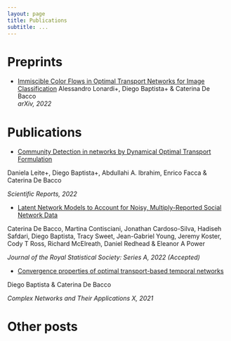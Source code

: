 ```yaml
---
layout: page
title: Publications
subtitle: ...
---
```


# Preprints

- [Immiscible Color Flows in Optimal Transport Networks for Image Classification](https://arxiv.org/pdf/2205.02938.pdf)
Alessandro Lonardi+, Diego Baptista+ & Caterina De Bacco    
_arXiv, 2022_

# Publications
- [Community Detection in networks by Dynamical Optimal Transport Formulation](https://www.nature.com/articles/s41598-022-20986-y)  

Daniela Leite+, Diego Baptista+, Abdullahi A. Ibrahim, Enrico Facca & Caterina De Bacco

_Scientific Reports, 2022_

- [Latent Network Models to Account for Noisy, Multiply-Reported Social Network Data](https://arxiv.org/pdf/2112.11396.pdf) 

Caterina De Bacco, Martina Contisciani, Jonathan Cardoso-Silva, Hadiseh Safdari, Diego Baptista, Tracy Sweet, Jean-Gabriel Young, Jeremy Koster, Cody T Ross, Richard McElreath, Daniel Redhead & Eleanor A Power

_Journal of the Royal Statistical Society: Series A, 2022 (Accepted)_

- [Convergence properties of optimal transport-based temporal networks](https://link.springer.com/chapter/10.1007/978-3-030-93409-5_48)    

Diego Baptista & Caterina De Bacco

_Complex Networks and Their Applications X, 2021_


# Other posts